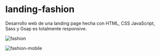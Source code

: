 # landing-fashion
Desarrollo web de una landing page hecha con HTML, CSS JavaScript, Sass y Gsap es totalmente responsive.

![fashion](https://user-images.githubusercontent.com/53599271/124954034-f7b98e00-e015-11eb-8ca1-8999d2424a98.PNG)

![fashion-mobile](https://user-images.githubusercontent.com/53599271/124954039-f8522480-e015-11eb-8a3f-e5ad2334dc29.PNG)
